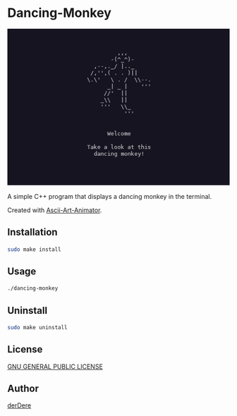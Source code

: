 # Dancing-Monkey

![Dancing Monkey](screenshot.gif)

A simple C++ program that displays a dancing monkey in the terminal.

Created with [Ascii-Art-Animator](https://github.com/derDere/ascii-art-animator).

## Installation

```bash
sudo make install
```

## Usage

```bash
./dancing-monkey
```

## Uninstall

```bash
sudo make uninstall
```

## License

[GNU GENERAL PUBLIC LICENSE](LICENSE)

## Author

[derDere](https://github.com/derDere)
